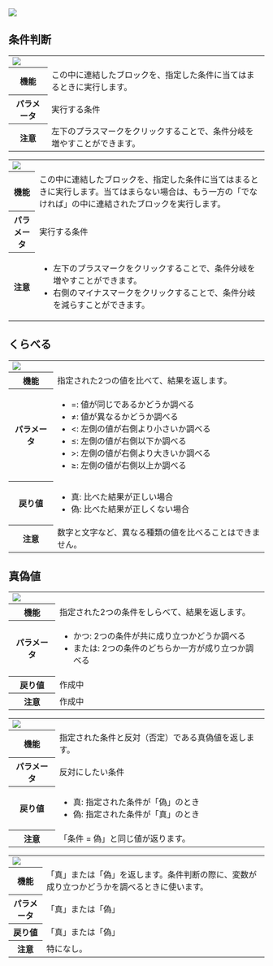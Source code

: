 <span class="breadcrumb">
    <img src="{{ site.baseurl }}/assets/images/logic.png">
</span>

## 条件判断

<table id="if" class="block">
    <tr>
        <td colspan="2"><img src="{{ site.baseurl }}/assets/images/logic/if.png"></td>
    </tr>
    <tr>
        <th>機能</th>
        <td>この中に連結したブロックを、指定した条件に当てはまるときに実行します。</td>
    </tr>
    <tr>
        <th>パラメータ</th>
        <td>実行する条件</td>
    </tr>
    <tr>
        <th>注意</th>
        <td>左下のプラスマークをクリックすることで、条件分岐を増やすことができます。</td>
    </tr>
</table>

<table id="ifElse" class="block">
    <tr>
        <td colspan="2"><img src="{{ site.baseurl }}/assets/images/logic/ifElse.png"></td>
    </tr>
    <tr>
        <th>機能</th>
        <td>この中に連結したブロックを、指定した条件に当てはまるときに実行します。当てはまらない場合は、もう一方の「でなければ」の中に連結されたブロックを実行します。</td>
    </tr>
    <tr>
        <th>パラメータ</th>
        <td>実行する条件</td>
    </tr>
    <tr>
        <th>注意</th>
        <td>
            <ul>
                <li>左下のプラスマークをクリックすることで、条件分岐を増やすことができます。</li>
                <li>右側のマイナスマークをクリックすることで、条件分岐を減らすことができます。</li>
            </ul>
        </td>
    </tr>
</table>

## くらべる

<table id="equal" class="block">
    <tr>
        <td colspan="2"><img src="{{ site.baseurl }}/assets/images/logic/equal.png"></td>
    </tr>
    <tr>
        <th>機能</th>
        <td>指定された2つの値を比べて、結果を返します。</td>
    </tr>
    <tr>
        <th>パラメータ</th>
        <td>
            <ul>
                <li><span class="param">=: </span>値が同じであるかどうか調べる</li>
                <li><span class="param">&ne;: </span>値が異なるかどうか調べる</li>
                <li><span class="param">&lt;: </span>左側の値が右側より小さいか調べる</li>
                <li><span class="param">&le;: </span>左側の値が右側以下か調べる</li>
                <li><span class="param">&gt;: </span>左側の値が右側より大きいか調べる</li>
                <li><span class="param">&ge;: </span>左側の値が右側以上か調べる</li>
            </ul>
        </td>
    </tr>
    <tr>
        <th>戻り値</th>
        <td>
            <ul>
                <li><span class="param">真: </span>比べた結果が正しい場合</li>
                <li><span class="param">偽: </span>比べた結果が正しくない場合</li>
            </ul>
        </td>
    </tr>
    <tr>
        <th>注意</th>
        <td>数字と文字など、異なる種類の値を比べることはできません。</td>
    </tr>
</table>

## 真偽値

<table id="and" class="block">
    <tr>
        <td colspan="2"><img src="{{ site.baseurl }}/assets/images/logic/and.png"></td>
    </tr>
    <tr>
        <th>機能</th>
        <td>指定された2つの条件をしらべて、結果を返します。</td>
    </tr>
    <tr>
        <th>パラメータ</th>
        <td>
            <ul>
                <li><span class="param">かつ: </span>2つの条件が共に成り立つかどうか調べる</li>
                <li><span class="param">または: </span>2つの条件のどちらか一方が成り立つか調べる</li>
            </ul>
        </td>
    </tr>
    <tr>
        <th>戻り値</th>
        <td>作成中</td>
    </tr>
    <tr>
        <th>注意</th>
        <td>作成中</td>
    </tr>
</table>


<table id="not" class="block">
    <tr>
        <td colspan="2"><img src="{{ site.baseurl }}/assets/images/logic/not.png"></td>
    </tr>
    <tr>
        <th>機能</th>
        <td>指定された条件と反対（否定）である真偽値を返します。</td>
    </tr>
    <tr>
        <th>パラメータ</th>
        <td>反対にしたい条件</td>
    </tr>
    <tr>
        <th>戻り値</th>
        <td>
            <ul>
                <li><span class="param">真: </span>指定された条件が「偽」のとき</li>
                <li><span class="param">偽: </span>指定された条件が「真」のとき</li>
            </ul>
        </td>
    </tr>
    <tr>
        <th>注意</th>
        <td>「条件 = 偽」と同じ値が返ります。</td>
    </tr>
</table>

<table id="true" class="block">
    <tr>
        <td colspan="2"><img src="{{ site.baseurl }}/assets/images/logic/true.png"></td>
    </tr>
    <tr>
        <th>機能</th>
        <td>「真」または「偽」を返します。条件判断の際に、変数が成り立つかどうかを調べるときに使います。</td>
    </tr>
    <tr>
        <th>パラメータ</th>
        <td>「真」または「偽」</td>
    </tr>
    <tr>
        <th>戻り値</th>
        <td>「真」または「偽」</td>
    </tr>
    <tr>
        <th>注意</th>
        <td>特になし。</td>
    </tr>
</table>

